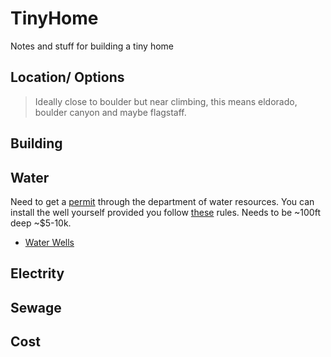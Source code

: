 # TinyHome
Notes and stuff for building a tiny home

## Location/ Options
> Ideally close to boulder but near climbing, this means eldorado, boulder canyon and maybe flagstaff.

## Building

## Water
Need to get a [permit](https://dwr.colorado.gov/services/well-permitting) through the department of water resources. You can install the well yourself provided you follow [these](https://dnrweblink.state.co.us/dwr/ElectronicFile.aspx?docid=3121539&dbid=0) rules. Needs to be ~100ft deep ~$5-10k.
* [Water Wells](https://www.waterwell.cc/water-wells)
## Electrity

## Sewage

## Cost
